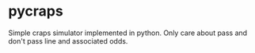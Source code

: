 pycraps
=======

Simple craps simulator implemented in python. Only care about pass and don't pass line and associated odds.
